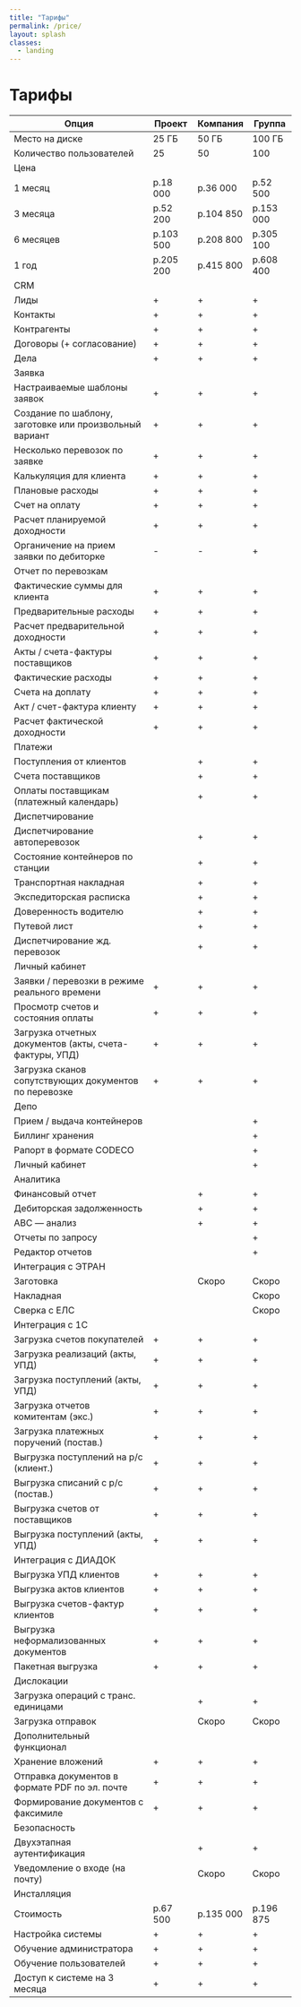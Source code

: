 ```yaml
---
title: "Тарифы"
permalink: /price/
layout: splash
classes:
  - landing
---
```



# Тарифы

| Опция | Проект | Компания | Группа |
| --- | --- | --- | --- |
| Место на диске | 25 ГБ | 50 ГБ | 100 ГБ |
| Количество пользователей | 25 | 50 | 100 |
| Цена |
| 1 месяц | р.18 000 | р.36 000 | р.52 500|
| 3 месяца | р.52 200 | р.104 850 | р.153 000 |
| 6 месяцев | р.103 500 | р.208 800 | р.305 100 |
| 1 год | р.205 200 | р.415 800| р.608 400 |
| CRM |
| Лиды | + | + | + |
| Контакты | + | + | + |
| Контрагенты | + | + | + |
| Договоры (+ согласование) | + | + | + |
| Дела | + | + | + |
| Заявка |
| Настраиваемые шаблоны заявок | + | + | + |
| Создание по шаблону, заготовке или произвольный вариант | + | + | + |
| Несколько перевозок по заявке | + | + | + |
| Калькуляция для клиента | + | + | + |
| Плановые расходы | + | + | + |
| Счет на оплату | + | + | + |
| Расчет планируемой доходности | + | + | + |
| Органичение на прием заявки по дебиторке | - | - | + |
| Отчет по перевозкам |
| Фактические суммы для клиента | + | + | + |
| Предварительные расходы | + | + | + |
| Расчет предварительной доходности | + | + | + |
| Акты / счета-фактуры поставщиков | + | + | + |
| Фактические расходы | + | + | + |
| Счета на доплату | + | + | + |
| Акт / счет-фактура клиенту | + | + | + |
| Расчет фактической доходности | + | + | + |
| Платежи |
| Поступления от клиентов |  | + | + |
| Счета поставщиков |  | + | + |
| Оплаты поставщикам (платежный календарь) |  | + | + |
| Диспетчирование |
| Диспетчирование автоперевозок |  | + | + |
| Состояние контейнеров по станции |  | + | + |
| Транспортная накладная |  | + | + |
| Экспедиторская расписка |  | + | + |
| Доверенность водителю |  | + | + |
| Путевой лист |  | + | + |
| Диспетчирование жд. перевозок |  | + | + |
| Личный кабинет |
| Заявки / перевозки в режиме реального времени | + | + | + |
| Просмотр счетов и состояния оплаты | + | + | + |
| Загрузка отчетных документов (акты, счета-фактуры, УПД) | + | + | + |
| Загрузка сканов сопутствующих документов по перевозке | + | + | + |
| Депо |
| Прием / выдача контейнеров |  |  | + |
| Биллинг хранения |  |  | + |
| Рапорт в формате CODECO |  |  | + |
| Личный кабинет |  |  | + |
| Аналитика |
| Финансовый отчет |  | + | + |
| Дебиторская задолженность |  | + | + |
| ABC — анализ |  | + | + |
| Отчеты по запросу |  |  | + |
| Редактор отчетов |  |  | + |
| Интеграция с ЭТРАН |
| Заготовка |  | Скоро | Скоро  |
| Накладная |  |  | Скоро  |
| Сверка с ЕЛС |  |  | Скоро  |
| Интеграция с 1C |
| Загрузка счетов покупателей | + | + | + |
| Загрузка реализаций (акты, УПД) | + | + | + |
| Загрузка поступлений (акты, УПД) | + | + | + |
| Загрузка отчетов комитентам (экс.) | + | + | + |
| Загрузка платежных поручений (постав.) | + | + | + |
| Выгрузка поступлений на р/с (клиент.) | + | + | + |
| Выгрузка списаний с р/с (постав.) | + | + | + |
| Выгрузка счетов от поставщиков | + | + | + |
| Выгрузка поступлений (акты, УПД) | + | + | + |
| Интеграция с ДИАДОК |
| Выгрузка УПД клиентов | + | + | + |
| Выгрузка актов клиентов | + | + | + |
| Выгрузка счетов-фактур клиентов | + | + | + |
| Выгрузка неформализованных документов | + | + | + |
| Пакетная выгрузка | + | + | + |
| Дислокации |
| Загрузка операций с транс. единицами |  | + | + |
| Загрузка отправок |  | Скоро | Скоро |
| Дополнительный функционал |
| Хранение вложений | + | + | + |
| Отправка документов в формате PDF по эл. почте | + | + | + |
| Формирование документов с факсимиле | + | + | + |
| Безопасность |
| Двухэтапная аутентификация |  | + | + |
| Уведомление о входе (на почту) |  | Скоро | Скоро |
| Инсталляция |
| Стоимость | р.67 500 | р.135 000 | р.196 875 |
| Настройка системы | + | + | + |
| Обучение администратора | + | + | + |
| Обучение пользователей | + | + | + |
| Доступ к системе на 3 месяца | + | + | + |
